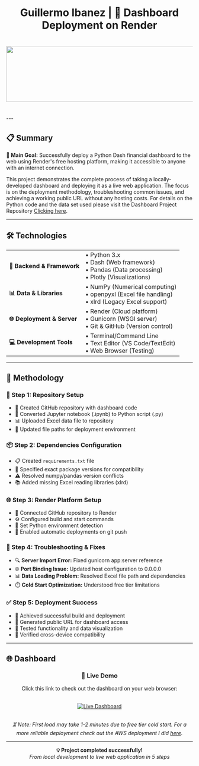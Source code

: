 <div align="center">
  <h1>Guillermo Ibanez | 🚀 Dashboard Deployment on Render</h1>
  <h1><img src="https://user-images.githubusercontent.com/74038190/221352987-68da234d-4d62-4e9d-9d7f-098dc657c2dc.gif" width="700" height="150"></h1>
</div>


<br>
---

## 📋 Summary

<p>
  <strong>🎯 Main Goal:</strong> Successfully deploy a Python Dash financial dashboard to the web using Render's free hosting platform, making it accessible to anyone with an internet connection.
</p>

<p>
  This project demonstrates the complete process of taking a locally-developed dashboard and deploying it as a live web application. The focus is on the deployment methodology, troubleshooting common issues, and achieving a working public URL without any hosting costs.
For details on the Python code and the data set used please visit the Dashboard Project Repository <a href="https://github.com/GuillermoIbanez/Project-Dashboards/tree/main">Clicking here</a>.
</p>

---

## 🛠️ Technologies

<table>
  <tr>
    <td><strong>🐍 Backend & Framework</strong></td>
    <td>
      • Python 3.x<br>
      • Dash (Web framework)<br>
      • Pandas (Data processing)<br>
      • Plotly (Visualizations)
    </td>
  </tr>
  <tr>
    <td><strong>📊 Data & Libraries</strong></td>
    <td>
      • NumPy (Numerical computing)<br>
      • openpyxl (Excel file handling)<br>
      • xlrd (Legacy Excel support)
    </td>
  </tr>
  <tr>
    <td><strong>🌐 Deployment & Server</strong></td>
    <td>
      • Render (Cloud platform)<br>
      • Gunicorn (WSGI server)<br>
      • Git & GitHub (Version control)
    </td>
  </tr>
  <tr>
    <td><strong>💻 Development Tools</strong></td>
    <td>
      • Terminal/Command Line<br>
      • Text Editor (VS Code/TextEdit)<br>
      • Web Browser (Testing)
    </td>
  </tr>
</table>

---

## 📝 Methodology

### **🔧 Step 1: Repository Setup**
- 📁 Created GitHub repository with dashboard code
- 📄 Converted Jupyter notebook (.ipynb) to Python script (.py)
- 📊 Uploaded Excel data file to repository
- 🔗 Updated file paths for deployment environment

### **📦 Step 2: Dependencies Configuration**
- 📋 Created `requirements.txt` file
- 🔧 Specified exact package versions for compatibility
- ⚠️ Resolved numpy/pandas version conflicts
- 📚 Added missing Excel reading libraries (xlrd)

### **🌐 Step 3: Render Platform Setup**
- 🔗 Connected GitHub repository to Render
- ⚙️ Configured build and start commands
- 🐍 Set Python environment detection
- 🔄 Enabled automatic deployments on git push

### **🐛 Step 4: Troubleshooting & Fixes**
- 🔍 **Server Import Error:** Fixed gunicorn app:server reference
- 🌐 **Port Binding Issue:** Updated host configuration to 0.0.0.0
- 📊 **Data Loading Problem:** Resolved Excel file path and dependencies
- ⏱️ **Cold Start Optimization:** Understood free tier limitations

### **✅ Step 5: Deployment Success**
- 🎉 Achieved successful build and deployment
- 🔗 Generated public URL for dashboard access
- 🧪 Tested functionality and data visualization
- 📱 Verified cross-device compatibility

---

## 🌐 Dashboard

<div align="center">
  <h3>🎯 Live Demo</h3>
  <p>Click this link to check out the dashboard on your web browser:</p>
  <br>
  <a href="https://project-dashboards-2.onrender.com" target="_blank">
    <img src="https://img.shields.io/badge/🚀%20View%20Live%20Dashboard-Visit%20Now-brightgreen?style=for-the-badge" alt="Live Dashboard">
  </a>
  <br><br>
  <p><em>⏳ Note: First load may take 1-2 minutes due to free tier cold start. For a more reliable deployment check out the AWS deployment I did <a href="https://github.com/GuillermoIbanez/Project-AWS_Dashboard_Deployment" target="_blank">here</a>.</em></p>
</div>

---

<div align="center">
  <p>
    <strong>💡 Project completed successfully!</strong><br>
    <em>From local development to live web application in 5 steps</em>
  </p>
</div>
